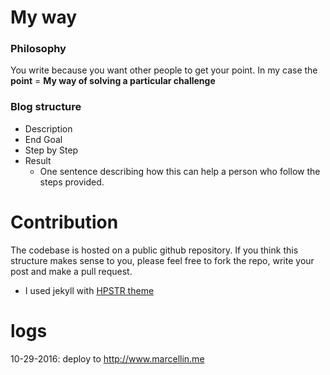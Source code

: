# My way

### Philosophy

You write because you want other people to get your point. In my case the **point** = **My way of solving a particular challenge**

### Blog structure

* Description
* End Goal
* Step by Step
* Result
	* One sentence describing how this can help a person who follow the steps provided.

# Contribution

The codebase is hosted on a public github repository. If you think this structure makes sense to you, please feel free to fork the repo, write your post and make a pull request.

* I used jekyll with [HPSTR theme](https://mademistakes.com/work/hpstr-jekyll-theme/)

# logs
10-29-2016: deploy to http://www.marcellin.me

